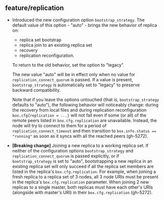 ## feature/replication

* Introduced the new configuration option `bootstrap_strategy`. The default
  value of this option - "auto" - brings the new behavior of replica on:
    * replica set bootstrap
    * replica join to an existing replica set
    * recovery
    * replication reconfiguration.

  To return to the old behavior, set the option to "legacy".

  The new value "auto" will be in effect only when no value for
  `replication_connect_quorum` is passed. If a value is present,
  `bootstrap_strategy` is automatically set to "legacy" to preserve backward
  compatibility.

  Note that if you leave the options untouched (that is, `bootstrap_strategy`
  defaults to "auto"), the following behavior will noticeably change: during
  the recovery from local files and during replication reconfiguration
  `box.cfg{replication = ...}` will not fail even if some (or all) of the remote
  peers listed in `box.cfg.replication` are unavailable. Instead, the node will
  try to connect to them for a period of `replication_connect_timeout` and then
  transition to `box.info.status == "running"` as soon as it syncs with all the
  reached peers (gh-5272).

* **[Breaking change]** Joining a new replica to a working replica set.
  If neither of the configuration options `bootstrap_strategy` and
  `replication_connect_quorum` is passed explicitly, or if `bootstrap_strategy`
  is set to "auto", bootstrapping a new replica in an existing replica set will
  only succeed if all the replica set members are listed in the replica's
  `box.cfg.replication`. For example, when joining a fresh replica to a replica
  set of 3 nodes, all 3 node URIs must be present in the replica's
  `box.cfg.replication` parameter. When joining 2 new replicas to a single
  master, both replicas must have each other's URIs (alongside with master's
  URI) in their `box.cfg.replication` (gh-5272).
